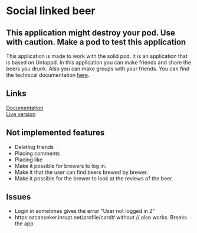 # Social linked beer

## This application might destroy your pod. Use with caution. Make a pod to test this application


This application is made to work with the solid pod. It is an application that is based on Untappd. 
In this application you can make friends and share the beers you drunk. Also you can make groups with your friends. You can find the technical documentation [here](./docs/Technical%20documentation.md).

## Links
[Documentation](docs)   
[Live version](https://ozcanseker.github.io/Social-linked-beer)

## Not implemented features
- Deleting friends
- Placing comments
- Placing like
- Make it possible for brewers to log in.
- Make it that the user can find beers brewed by brewer.
- Make it possible for the brewer to look at the reviews of the beer.

## Issues
 - Login in sometimes gives the error "User not logged in 2"
 - https:ozcanseker.inrupt.net/profile/card# without // also works. Breaks the app

